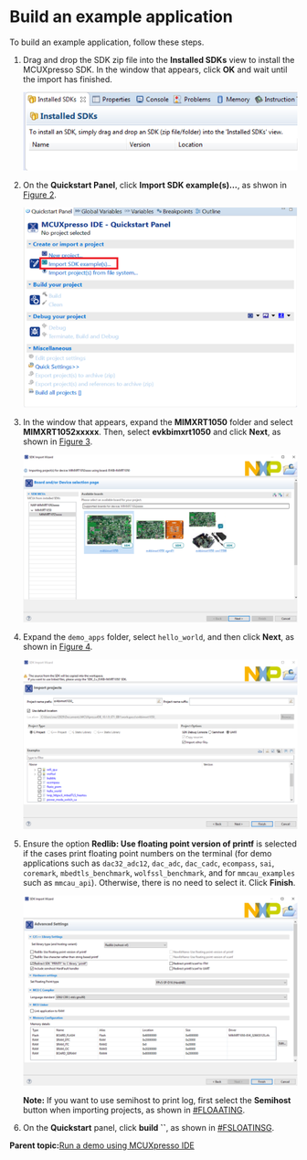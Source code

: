 # Build an example application

To build an example application, follow these steps.

1.  Drag and drop the SDK zip file into the **Installed SDKs** view to install the MCUXpresso SDK. In the window that appears, click **OK** and wait until the import has finished.

    ![](../images/install_an_sdk.png "Install an SDK")

2.  On the **Quickstart Panel**, click **Import SDK example\(s\)…**, as shwon in [Figure 2](build_an_example_application_001.md#IMPORTANSDKEXAMPLE).

    ![](../images/import_sdk_example.png "Import an SDK example")

3.  In the window that appears, expand the **MIMXRT1050** folder and select **MIMXRT1052xxxxx**. Then, select **evkbimxrt1050** and click **Next**, as shown in [Figure 3](build_an_example_application_001.md#SELECTBOARD).

    ![](../images/select_evkb-imxrt1050_board.png "Selecting EVKB-IMXRT1050 board")

4.  Expand the `demo_apps` folder, select `hello_world`, and then click **Next**, as shown in [Figure 4](build_an_example_application_001.md#SELECTHELLOWORLDCASE).

    ![](../images/select_hello_world_rt1050.png "Selecting hello_world")

5.  Ensure the option **Redlib: Use floating point version of printf** is selected if the cases print floating point numbers on the terminal \(for demo applications such as `dac32_adc12`, `dac_adc`, `dac_cadc`, `ecompass`, `sai`, `coremark`, `mbedtls_benchmark`, `wolfssl_benchmark`, and for `mmcau_examples` such as `mmcau_api`\). Otherwise, there is no need to select it. Click **Finish**.

    ![](../images/use_floating_print_version_printf_rt1050.png "Selecting User floating point version of printf")

    **Note:** If you want to use semihost to print log, first select the **Semihost** button when importing projects, as shown in [\#FLOAATING](#FLOAATING).

6.  On the **Quickstart** panel, click **build ``**, as shown in [\#FSLOATINSG](#FSLOATINSG).


**Parent topic:**[Run a demo using MCUXpresso IDE](../topics/run_a_demo_using_mcuxpresso_ide.md)

